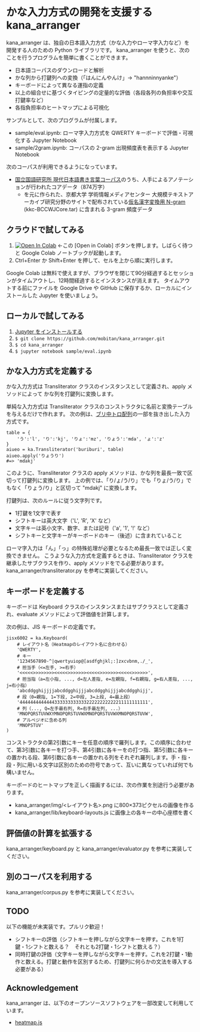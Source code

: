# かな入力方式の開発を支援する kana_arranger

kana_arranger は、独自の日本語入力方式（かな入力やローマ字入力など）を開発する人のための Python ライブラリです。
kana_arranger を使うと、次のことを行うプログラムを簡単に書くことができます。

- 日本語コーパスのダウンロードと解析
- かな列から打鍵列への変換（「はんにんやんけ」→ "hannninnyanke"）
- キーボードによって異なる運指の定義
- 以上の組合せに基づくタイピングの定量的な評価（各段各列の負担率や交互打鍵率など）
- 各指負担率のヒートマップによる可視化

サンプルとして、次のプログラムが付属します。

- sample/eval.ipynb: ローマ字入力方式を QWERTY キーボードで評価・可視化する Jupyter Notebook
- sample/2gram.ipynb: コーパスの 2-gram 出現頻度表を表示する Jupyter Notebook

次のコーパスが利用できるようになっています。

- [国立国語研究所 現代日本語書き言葉コーパス](https://pj.ninjal.ac.jp/corpus_center/bccwj/)のうち、人手によるアノテーションが行われたコアデータ（874万字）
    - を元に作られた、京都大学 学術情報メディアセンター 大規模テキストアーカイブ研究分野のサイトで配布されている[仮名漢字変換用 N-gram](http://www.ar.media.kyoto-u.ac.jp/member/gologo/lm.html#kkc) (kkc-BCCWJCore.tar) に含まれる 3-gram 頻度データ

## クラウドで試してみる

1. [![Open In Colab](https://colab.research.google.com/assets/colab-badge.svg)](https://colab.research.google.com/github/mobitan/kana_arranger/blob/master/sample/eval.ipynb) ←この [Open in Colab] ボタンを押します。しばらく待つと Google Colab ノートブックが起動します。
1. Ctrl+Enter か Shift+Enter を押して、セルを上から順に実行します。

Google Colab は無料で使えますが、ブラウザを閉じて90分経過するとセッションがタイムアウトし、12時間経過するとインスタンスが消えます。
タイムアウトする前にファイルを Google Drive や GitHub に保存するか、ローカルにインストールした Jupyter を使いましょう。

## ローカルで試してみる

1. [Jupyter をインストールする](https://jupyter.org/install)
1. `$ git clone https://github.com/mobitan/kana_arranger.git`
1. `$ cd kana_arranger`
1. `$ jupyter notebook sample/eval.ipynb`

## かな入力方式を定義する

かな入力方式は Transliterator クラスのインスタンスとして定義され、apply メソッドによって かな列を打鍵列に変換します。

単純な入力方式は Transliterator クラスのコンストラクタに名前と変換テーブルを与えるだけで作れます。
次の例は、[ブリ中トロ配列](https://mobitan.hateblo.jp/entry/2020/04/30/233245)の一部を抜き出した入力方式です。

    table = {
        'う':'l', 'り':'kj', 'りょ':'mz', 'りょう':'mda', 'ょ':'z'
    }
    aiueo = ka.Transliterator('buriburi', table)
    aiueo.apply('りょうり')
    #=> 'mdakj'

このように、Transliterator クラスの apply メソッドは、かな列を最長一致で区切って打鍵列に変換します。
上の例では、「り/ょ/う/り」でも「りょ/う/り」でもなく「りょう/り」と区切って "mdakj" に変換します。

打鍵列は、次のルールに従う文字列です。

- 1打鍵を1文字で表す
- シフトキーは英大文字（'L', 'R', 'X' など）
- 文字キーは英小文字、数字、または記号（'a', '1', '!' など）
- シフトキーと文字キーがキーボードのキー（後述）に含まれていること

ローマ字入力は「ん」「っ」の特殊処理が必要となるため最長一致では正しく変換できません。
こうような入力方式を定義するときは、Transliterator クラスを継承したサブクラスを作り、apply メソッドをでる必要があります。
kana_arranger/transliterator.py を参考に実装してください。

## キーボードを定義する

キーボードは Keyboard クラスのインスタンスまたはサブクラスとして定義され、evaluate メソッドによって評価値を計算します。

次の例は、JIS キーボードの定義です。

    jisx6002 = ka.Keyboard(
        # レイアウト名（Heatmapのレイアウト名に合わせる）
        'QWERTY',
        # キー
        '1234567890-^|qwertyuiop@[asdfghjkl;:]zxcvbnm,./_',
        # 担当手（<=左手, >=右手）
        '<<<<<>>>>>>>><<<<<>>>>>>><<<<<>>>>>>><<<<<>>>>>>',
        # 担当指（a=左小指, ..., d=左人差指, e=左親指, f=右親指, g=右人差指, ..., j=右小指）
        'abcddgghijjjjabcddgghijjjabcddgghijjjabcddgghijj',
        # 段（0=親指, 1=下段, 2=中段, 3=上段, 4=最上段）
        '444444444444433333333333322222222222211111111111',
        # 列（..., Q=左手最右列, R=右手最左列, ...）
        'MNOPQRSTUVWXYMNOPQRSTUVWXMNOPQRSTUVWXMNOPQRSTUVW',
        # アルペジオに含める列
        'MNOPSTUV'
    )

コンストラクタの第2引数にキーを任意の順序で羅列します。この順序に合わせて、第3引数に各キーを打つ手、第4引数に各キーをの打つ指、第5引数に各キーの置かれる段、第6引数に各キーの置かれる列をそれぞれ羅列します。手・指・段・列に用いる文字は区別のための符号であって、互いに異なっていれば何でも構いません。

キーボードのヒートマップを正しく描画するには、次の作業を別途行う必要があります。

- kana_arranger/img/<レイアウト名>.png に800×373ピクセルの画像を作る
- kana_arranger/lib/keyboard-layouts.js に画像上の各キーの中心座標を書く


## 評価値の計算を拡張する

kana_arranger/keyboard.py と kana_arranger/evaluator.py を参考に実装してください。

## 別のコーパスを利用する

kana_arranger/corpus.py を参考に実装してください。

## TODO

以下の機能が未実装です。プルリク歓迎！

- シフトキーの評価（シフトキーを押しながら文字キーを押す。これを1打鍵・1シフトと数える？　それとも2打鍵・1シフトと数える？）
- 同時打鍵の評価（文字キーを押しながら文字キーを押す。これを2打鍵・1動作と数える。打鍵と動作を区別するため、打鍵列に何らかの文法を導入する必要がある）

## Acknowledgement

kana_arranger は、以下のオープンソースソフトウェアを一部改変して利用しています。

- [heatmap.js](https://www.patrick-wied.at/static/heatmapjs/)

